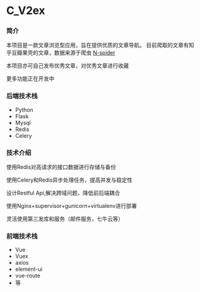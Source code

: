 # C_V2ex

### 简介

本项目是一款文章浏览型应用，旨在提供优质的文章导航。 目前爬取的文章有知乎豆瓣果壳的文章，数据来源于爬虫 [N-spider](https://github.com/william-tu/N-Spider)

本项目亦可自己发布优秀文章，对优秀文章进行收藏

更多功能正在开发中

### 后端技术栈
* Python
* Flask
* Mysql
* Redis
* Celery

### 技术介绍
使用Redis对高请求的接口数据进行存储与备份

使用Celery和Redis异步处理任务，提高并发与稳定性

设计Restful Api,解决跨域问题，降低前后端耦合

使用Nginx+supervisor+gunicorn+virtualenv进行部署

灵活使用第三发库和服务（邮件服务，七牛云等）

### 前端技术栈
* Vue
* Vuex
* axios
* element-ui
* vue-route
* 等


